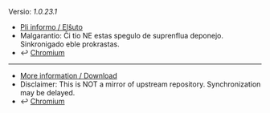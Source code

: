 [//]: # (do not edit me; start)

Versio: _1.0.23.1_

[//]: # (do not edit me; end)


- [Pli informo / Elŝuto](../../subfiles/about.ismm.md)
- Malgarantio: Ĉi tio NE estas spegulo de suprenflua deponejo. Sinkronigado eble prokrastas.
- &#8617; [Chromium](../ismitmlinkCR)

-----

- [More information / Download](../../subfiles/about.ismm.md)
- Disclaimer: This is NOT a mirror of upstream repository. Synchronization may be delayed.
- &#8617; [Chromium](../ismitmlinkCR)
